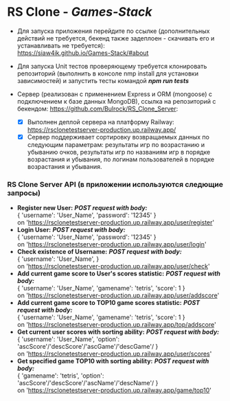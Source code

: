# RS Clone - ***Games-Stack***  
  - Для запуска приложения перейдите по ссылке (дополнительных действий не требуется, бекенд также задеплоен - скачивать его и устанавливать не требуется):  
    https://siaw4ik.github.io/Games-Stack/#about
  - Для запуска Unit тестов проверяющему требуется клонировать репозиторий (выполнить в консоле nmp install для установки зависимостей) и запустить тесты командой ***npm run tests*** 
    
- Сервер (реализован с применением Express и ORM (mongoose) с подключением к базе данных MongoDB), ссылка на репозиторий с бекендом: https://github.com/Bulrock/RS_Clone_Server:
  - [x] Выполнен деплой сервера на платформу Railway: https://rsclonetestserver-production.up.railway.app/
  - [x] Сервер поддерживает сортировку возвращаемых данных по следующим параметрам: результаты игр по возрастанию и убыванию очков, результаты игр по названиям игр в порядке возрастания и убывания, по логинам пользователей в порядке возрастания и убывания.
### RS Clone Server API (в приложении используются следющие запросы) 
  - **Register new User:** ***POST request with body:***  
  { 'username': 'User_Name', 'password': '12345' }  
  on 'https://rsclonetestserver-production.up.railway.app/user/register'
  - **Login User:** ***POST request with body:***  
{ 'username': 'User_Name', 'password': '12345' }  
on 'https://rsclonetestserver-production.up.railway.app/user/login'  
  - **Check existence of Username:** ***POST request with body:***  
{ 'username': 'User_Name', }  
on 'https://rsclonetestserver-production.up.railway.app/user/check'  
  - **Add current game score to User's scores statistic:** ***POST request with body:***  
{ 'username': 'User_Name', 'gamename': 'tetris', 'score': 1 }  
on 'https://rsclonetestserver-production.up.railway.app/user/addscore'  
  - **Add current game score to TOP10 game scores statistic:** ***POST request with body:***  
{ 'username': 'User_Name', 'gamename': 'tetris', 'score': 1 }  
on 'https://rsclonetestserver-production.up.railway.app/top/addscore'  
  - **Get current user scores with sorting ability:** ***POST request with body:***  
{ 'username': 'User_Name', 'option': 'ascScore'/'descScore'/'ascGame'/'descGame'/ }  
on 'https://rsclonetestserver-production.up.railway.app/user/scores'  
  - **Get specified game TOP10 with sorting ability:** ***POST request with body:***  
{ 'gamename': 'tetris', 'option': 'ascScore'/'descScore'/'ascName'/'descName'/ }  
on 'https://rsclonetestserver-production.up.railway.app/game/top10'  

